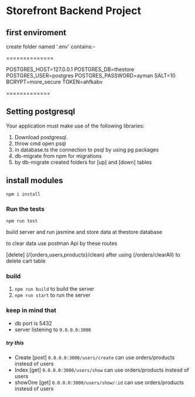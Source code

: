 # Storefront Backend Project

## first enviroment

create folder named '.env' contains:-

==============

POSTGRES_HOST=127.0.0.1
POSTGRES_DB=thestore
POSTGRES_USER=postgres
POSTGRES_PASSWORD=ayman
SALT=10
BCRYPT=more_secure
TOKEN=ahfkabv


=============

## Setting postgresql
Your application must make use of the following libraries:
1. Download postgresql.
2. throw cmd open psql
3. in database.ts the connection to psql by using pg packages
4. db-migrate from npm for migrations
5. by db-migrate created folders for [up] and [down] tables


## install modules

`npm i install`

###  Run the tests

`npm run test` 

build server and run jasmine and store data at thestore database

to clear data use postman Api by these routes

[delete] (/{orders,users,products}/clean) after using (/orders/clearAll) to delete cart table
    
### build
1. `npm run build`  to build the server
2. `npm run start`  to run the server

### keep in mind that
- db port is 5432
- server listening to `0.0.0.0:3000`

##### try this
- Create [post] `0.0.0.0:3000/users/create` can use orders/products instesd of users
- Index  [get]  `0.0.0.0:3000/users/show`  can use orders/products instesd of users
- showOne [get]  `0.0.0.0:3000/users/show/:id` can use orders/products instesd of users
 
